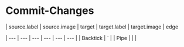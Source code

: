 # Commit-Changes
<param ve-d3plus-network url="https://raw.githubusercontent.com/JSTOR-Labs/plant-humanities/main/graphs/peony_medici.tsv">


| source.label | source.image | target | target.label |	target.image |	edge

| ---      | ---       | ---     | ---      | ---       | ---      |
| Backtick | `         |
| Pipe     | \|        |




		
